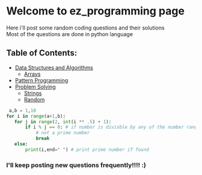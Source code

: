# Welcome to ez_programming page

Here i'll post some random coding questions and their solutions\
Most of the questions are done in python language

## Table of Contents:
- [Data Structures and Algorithms](https://github.com/Sandeep5303/ez_programming/tree/master/Data%20Structures%20%26%20Algo)
  - [Arrays](https://github.com/Sandeep5303/ez_programming/tree/master/Data%20Structures%20%26%20Algo/Arrays)
- [Pattern Programming](https://github.com/Sandeep5303/ez_programming/tree/master/Pattern_Questions)
- [Problem Solving](https://github.com/Sandeep5303/ez_programming/tree/master/Problem_Solving)
  - [Strings](https://github.com/Sandeep5303/ez_programming/tree/master/Problem_Solving/Strings)
  - [Random](https://github.com/Sandeep5303/ez_programming/tree/master/Problem_Solving/Random)
  
 ```python
  a,b = 1,10
for i in range(a+1,b):
    for j in range(2, int(i ** .5) + 1):
        if i % j == 0: # if number is divisble by any of the number ranging from 2 to its square root, then it is
            # not a prime number
            break
    else:
        print(i,end=" ") # print prime number if found
```        

### I'll keep posting new questions frequently!!!! :)
